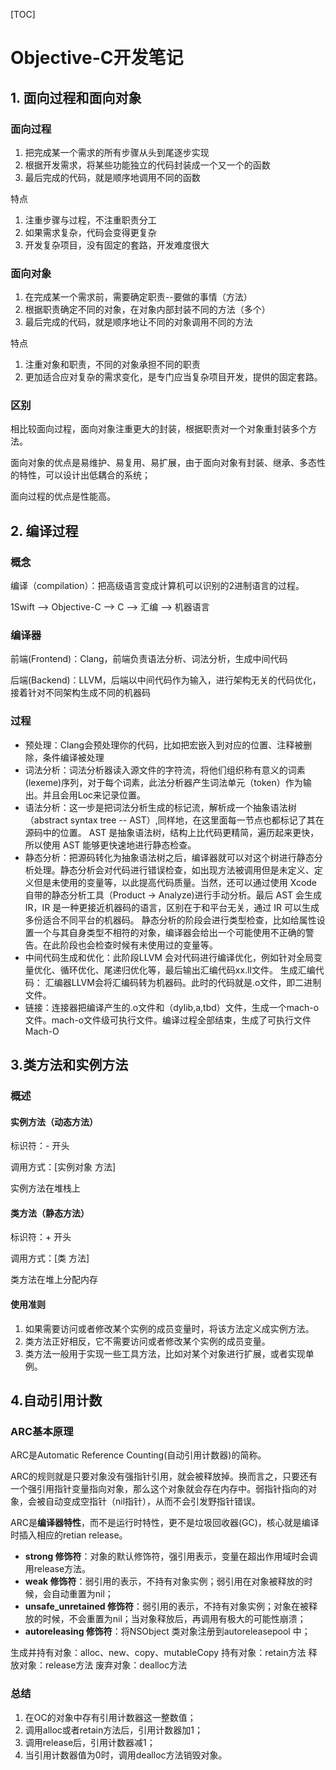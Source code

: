 [TOC]

# Objective-C开发笔记

## 1. 面向过程和面向对象

### 面向过程

1. 把完成某一个需求的所有步骤从头到尾逐步实现
2. 根据开发需求，将某些功能独立的代码封装成一个又一个的函数
3. 最后完成的代码，就是顺序地调用不同的函数

特点

1. 注重步骤与过程，不注重职责分工
2. 如果需求复杂，代码会变得更复杂
3. 开发复杂项目，没有固定的套路，开发难度很大

### 面向对象

1. 在完成某一个需求前，需要确定职责--要做的事情（方法）
2. 根据职责确定不同的对象，在对象内部封装不同的方法（多个）
3. 最后完成的代码，就是顺序地让不同的对象调用不同的方法

特点

1. 注重对象和职责，不同的对象承担不同的职责
2. 更加适合应对复杂的需求变化，是专门应当复杂项目开发，提供的固定套路。

### 区别

相比较面向过程，面向对象注重更大的封装，根据职责对一个对象重封装多个方法。

面向对象的优点是易维护、易复用、易扩展，由于面向对象有封装、继承、多态性的特性，可以设计出低耦合的系统；

面向过程的优点是性能高。

## 2. 编译过程

### 概念

编译（compilation）：把高级语言变成计算机可以识别的2进制语言的过程。

1Swift --> Objective-C --> C --> 汇编 --> 机器语言

### 编译器

前端(Frontend)：Clang，前端负责语法分析、词法分析，生成中间代码

后端(Backend)：LLVM，后端以中间代码作为输入，进行架构无关的代码优化，接着针对不同架构生成不同的机器码

### 过程

- 预处理：Clang会预处理你的代码，比如把宏嵌入到对应的位置、注释被删除，条件编译被处理
- 词法分析：词法分析器读入源文件的字符流，将他们组织称有意义的词素(lexeme)序列，对于每个词素，此法分析器产生词法单元（token）作为输出。并且会用Loc来记录位置。
- 语法分析：这一步是把词法分析生成的标记流，解析成一个抽象语法树（abstract syntax tree -- AST）,同样地，在这里面每一节点也都标记了其在源码中的位置。
  AST 是抽象语法树，结构上比代码更精简，遍历起来更快，所以使用 AST 能够更快速地进行静态检查。
- 静态分析：把源码转化为抽象语法树之后，编译器就可以对这个树进行静态分析处理。静态分析会对代码进行错误检查，如出现方法被调用但是未定义、定义但是未使用的变量等，以此提高代码质量。当然，还可以通过使用 Xcode 自带的静态分析工具（Product -> Analyze)进行手动分析。最后 AST 会生成 IR，IR 是一种更接近机器码的语言，区别在于和平台无关，通过 IR 可以生成多份适合不同平台的机器码。
  静态分析的阶段会进行类型检查，比如给属性设置一个与其自身类型不相符的对象，编译器会给出一个可能使用不正确的警告。在此阶段也会检查时候有未使用过的变量等。
- 中间代码生成和优化：此阶段LLVM 会对代码进行编译优化，例如针对全局变量优化、循环优化、尾递归优化等，最后输出汇编代码xx.ll文件。
  生成汇编代码： 汇编器LLVM会将汇编码转为机器码。此时的代码就是.o文件，即二进制文件。
- 链接：连接器把编译产生的.o文件和（dylib,a,tbd）文件，生成一个mach-o文件。mach-o文件级可执行文件。编译过程全部结束，生成了可执行文件Mach-O

## 3.类方法和实例方法

### 概述

#### 实例方法（动态方法）

标识符：- 开头

调用方式：[实例对象 方法]

实例方法在堆栈上

#### 类方法（静态方法）

标识符：+ 开头

调用方式：[类 方法]

类方法在堆上分配内存

#### 使用准则

1. 如果需要访问或者修改某个实例的成员变量时，将该方法定义成实例方法。
2. 类方法正好相反，它不需要访问或者修改某个实例的成员变量。
3. 类方法一般用于实现一些工具方法，比如对某个对象进行扩展，或者实现单例。

## 4.自动引用计数

### ARC基本原理

ARC是Automatic Reference Counting(自动引用计数器)的简称。

ARC的规则就是只要对象没有强指针引用，就会被释放掉。换而言之，只要还有一个强引用指针变量指向对象，那么这个对象就会存在内存中。弱指针指向的对象，会被自动变成空指针（nil指针），从而不会引发野指针错误。

ARC是**编译器特性**，而不是运行时特性，更不是垃圾回收器(GC)，核心就是编译时插入相应的retian release。

- **strong 修饰符**：对象的默认修饰符，强引用表示，变量在超出作用域时会调用release方法。
- **weak 修饰符**：弱引用的表示，不持有对象实例；弱引用在对象被释放的时候，会自动重置为nil；
- **unsafe_unretained 修饰符**：弱引用的表示，不持有对象实例；对象在被释放的时候，不会重置为nil；当对象释放后，再调用有极大的可能性崩溃；
- **autoreleasing 修饰符**：将NSObject 类对象注册到autoreleasepool 中；

生成并持有对象：alloc、new、copy、mutableCopy 
持有对象：retain方法 
释放对象：release方法 
废弃对象：dealloc方法 

### 总结

1. 在OC的对象中存有引用计数器这一整数值；
2. 调用alloc或者retain方法后，引用计数器加1；
3. 调用release后，引用计数器减1；
4. 当引用计数器值为0时，调用dealloc方法销毁对象。

